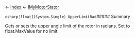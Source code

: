 ← [Index](Api-Index) ← [IMyMotorStator](Sandbox.ModAPI.Ingame.IMyMotorStator)

```csharp[float](System.Single) UpperLimitRad```##### Summary

Gets or sets the upper angle limit of the rotor in radians. Set to float.MaxValue for no limit.

